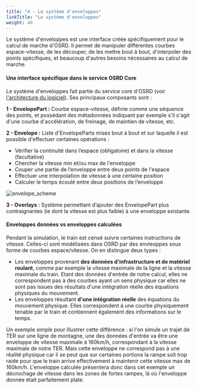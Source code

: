 ```yaml
---
title: "4 - Le système d'enveloppes"
linkTitle: "Le système d'enveloppes"
weight: 40
---
```


Le système d'enveloppes est une interface créée spécifiquement pour le calcul de marche d'OSRD. Il permet de manipuler
différentes courbes espace-vitesse, de les découper, de les mettre bout à bout, d'interpoler des points spécifiques,
et beaucoup d'autres besoins nécessaires au calcul de marche.

#### Une interface spécifique dans le service OSRD Core

Le système d'enveloppes fait partie du service core d'OSRD (voir [l'architecture du logiciel](https://dgexsolutions.github.io/osrd-website/fr/users/docs/technical_and_physical_choices/architecture/)).
Ses principaux composants sont :

**1 - EnvelopePart :** Courbe espace-vitesse, définie comme une séquence des points, et possédant des métadonnées
indiquant par exemple s'il s'agit d'une courbe d'accélération, de freinage, de maintien de vitesse, etc.

**2 - Envelope :** Liste d'EnvelopeParts mises bout à bout et sur laquelle il est possible d'effectuer certaines
opérations :

- Vérifier la continuité dans l’espace (obligatoire) et dans la vitesse (facultative)
- Chercher la vitesse min et/ou max de l'enveloppe
- Couper une partie de l’enveloppe entre deux points de l'espace
- Effectuer une interpolation de vitesse à une certaine position
- Calculer le temps écoulé entre deux positions de l’enveloppe

![envelope_scheme](../envelopes_scheme.png)

**3 - Overlays :** Système permettant d’ajouter des EnvelopePart plus contraignantes (ie dont la vitesse est plus
faible) à une enveloppe existante.

#### Enveloppes données vs enveloppes calculées

Pendant la simulation, le train est censé suivre certaines instructions de vitesse. Celles-ci sont modélisées dans OSRD
par des envleoppes sous forme de courbes espace/vitesse. On en distingue deux types :

- Les enveloppes provenant **des données d'infrastructure et de matériel roulant**, comme par exemple la vitesse
maximale de la ligne et la vitesse maximale du train. Etant des données d'entrée de notre calcul, elles ne correspondent
pas à des courbes ayant un sens physique car elles ne sont pas issues des résultats d'une intégration réelle des 
équations physiques du mouvement.
- Les enveloppes résultant **d'une intégration réelle** des équations du mouvement physique. Elles correspondent à une
courbe physiquement tenable par le train et contiennent également des informations sur le temps.

Un exemple simple pour illustrer cette différence : si l'on simule un trajet de TER sur une ligne de montagne, une des
données d'entrée va être une enveloppe de vitesse maximale à 160km/h, correspondant à la vitesse maximale de notre TER.
Mais cette enveloppe ne correspond pas à une réalité physique car il se peut que sur certaines portions la rampe soit
trop raide pour que le train arrive effectivement à maintenir cette vitesse max de 160km/h. L'enveloppe calculée
présentera donc dans cet exemple un décrochage de vitesse dans les zones de fortes rampes, là où l'enveloppe donnée
était parfaitement plate.